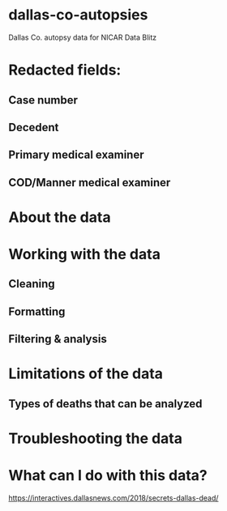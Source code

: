 # dallas-co-autopsies
Dallas Co. autopsy data for NICAR Data Blitz

# Redacted fields:
## Case number
## Decedent
## Primary medical examiner
## COD/Manner medical examiner

# About the data 


# Working with the data 
## Cleaning
## Formatting
## Filtering & analysis 

# Limitations of the data
## Types of deaths that can be analyzed

# Troubleshooting the data

# What can I do with this data?
https://interactives.dallasnews.com/2018/secrets-dallas-dead/

